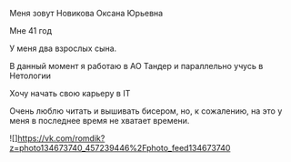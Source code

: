 Меня зовут Новикова Оксана Юрьевна

Мне 41 год

У меня два взрослых сына.

В данный момент я работаю в АО Тандер и параллельно учусь в Нетологии

Хочу начать свою карьеру в IT

Очень люблю читать и вышивать бисером, но, к сожалению, на это у меня в последнее время не хватает времени.

![]https://vk.com/romdik?z=photo134673740_457239446%2Fphoto_feed134673740
